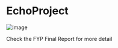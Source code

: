 # EchoProject
![image](https://user-images.githubusercontent.com/43814396/164045868-81db955c-3714-4f9c-91fa-f457c105e99a.png)

Check the FYP Final Report for more detail
